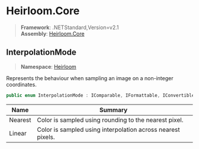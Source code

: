 # Heirloom.Core

> **Framework**: .NETStandard,Version=v2.1  
> **Assembly**: [Heirloom.Core][0]  

## InterpolationMode

> **Namespace**: [Heirloom][0]  

Represents the behaviour when sampling an image on a non-integer coordinates.

```cs
public enum InterpolationMode : IComparable, IFormattable, IConvertible
```

| Name    | Summary                                                     |
|---------|-------------------------------------------------------------|
| Nearest | Color is sampled using rounding to the nearest pixel.       |
| Linear  | Color is sampled using interpolation across nearest pixels. |
[0]: ../Heirloom.Core.md
